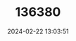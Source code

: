 ---
title: "136380"
category: "Geomys attwateri"
draft: false
date: 2024-02-22 13:03:51
languages:
  English: ["Attwater's Pocket Gopher"]
---